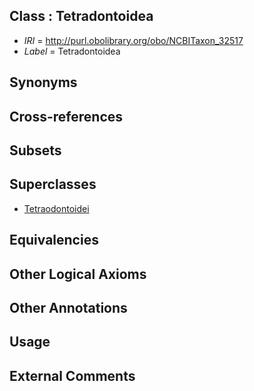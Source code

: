 
## Class : Tetradontoidea

 * *IRI* = http://purl.obolibrary.org/obo/NCBITaxon_32517
 * *Label* = Tetradontoidea

## Synonyms


## Cross-references


## Subsets


## Superclasses

 * [Tetraodontoidei](../../NCBITaxon/28/NCBITaxon_31028.md)

## Equivalencies


## Other Logical Axioms


## Other Annotations


## Usage


## External Comments

